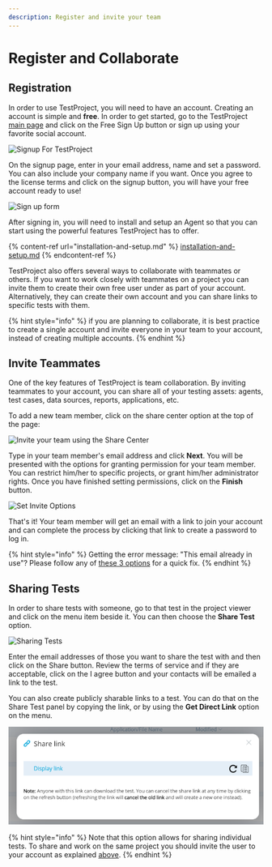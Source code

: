 ```yaml
---
description: Register and invite your team
---
```


# Register and Collaborate&#x20;

## Registration

In order to use TestProject, you will need to have an account. Creating an account is simple and **free**. In order to get started, go to the TestProject [main page](https://testproject.io) and click on the Free Sign Up button or sign up using your favorite social account. &#x20;

![Signup For TestProject](<../.gitbook/assets/image (422).png>)

On the signup page, enter in your email address, name and set a password. You can also include your company name if you want. Once you agree to the license terms and click on the signup button, you will have your free account ready to use!

![Sign up form](../.gitbook/assets/sign-up-form.PNG)

After signing in, you will need to install and setup an Agent so that you can start using the powerful features TestProject has to offer.

{% content-ref url="installation-and-setup.md" %}
[installation-and-setup.md](installation-and-setup.md)
{% endcontent-ref %}

TestProject also offers several ways to collaborate with teammates or others. If you want to work closely with teammates on a project you can invite them to create their own free user under as part of your account. Alternatively, they can create their own account and you can share links to specific tests with them.&#x20;

{% hint style="info" %}
if you are planning to collaborate, it is best practice to create a single account and invite everyone in your team to your account, instead of creating multiple accounts.
{% endhint %}

## Invite Teammates

One of the key features of TestProject is team collaboration. By inviting teammates to your account, you can share all of your testing assets: agents, test cases, data sources, reports, applications, etc.&#x20;

To add a new team member, click on the share center option at the top of the page:

![Invite your team using the Share Center](<../.gitbook/assets/image (419).png>)

Type in your team member's email address and click **Next**. You will be presented with the options for granting permission for your team member. You can restrict him/her to specific projects, or grant him/her administrator rights. Once you have finished setting permissions, click on the **Finish** button.



![Set Invite Options](<../.gitbook/assets/image (423).png>)

That's it! Your team member will get an email with a link to join your account and can complete the process by clicking that link to create a password to log in.

{% hint style="info" %}
Getting the error message: "This email already in use"? Please follow any of [these 3 options](https://intercom.help/testprojectio/en/articles/3572408-can-t-add-a-team-member-to-my-account-because-the-email-is-already-in-use) for a quick fix.
{% endhint %}

## Sharing Tests

In order to share tests with someone, go to that test in the project viewer and click on the menu item beside it. You can then choose the **Share Test** option.

![Sharing Tests](<../.gitbook/assets/image (420).png>)

Enter the email addresses of those you want to share the test with and then click on the Share button. Review the terms of service and if they are acceptable, click on the I agree button and your contacts will be emailed a link to the test.&#x20;

You can also create publicly sharable links to a test. You can do that on the Share Test panel by copying the link, or by using the **Get Direct Link** option on the menu.

![Sharing Tests](<../.gitbook/assets/image (454).png>)

{% hint style="info" %}
Note that this option allows for sharing individual tests. To share and work on the same project you should invite the user to your account as explained [above](creating-an-account.md#inviting-teammates-to-your-account).
{% endhint %}
